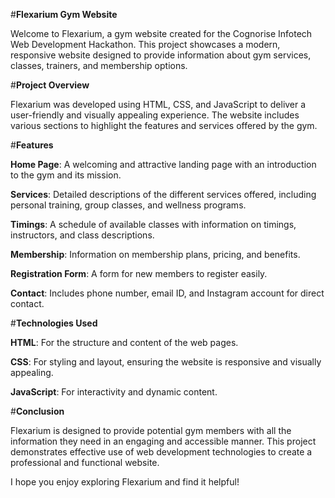 #**Flexarium Gym Website**

Welcome to Flexarium, a gym website created for the Cognorise Infotech Web Development Hackathon. This project showcases a modern, responsive website designed to provide information about gym services, classes, trainers, and membership options.

#**Project Overview**

Flexarium was developed using HTML, CSS, and JavaScript to deliver a user-friendly and visually appealing experience. The website includes various sections to highlight the features and services offered by the gym.

#**Features**

**Home Page**: A welcoming and attractive landing page with an introduction to the gym and its mission.

**Services**: Detailed descriptions of the different services offered, including personal training, group classes, and wellness programs.

**Timings**: A schedule of available classes with information on timings, instructors, and class descriptions.

**Membership**: Information on membership plans, pricing, and benefits.

**Registration Form**: A form for new members to register easily.

**Contact**: Includes phone number, email ID, and Instagram account for direct contact.


#**Technologies Used**

**HTML**: For the structure and content of the web pages.

**CSS**: For styling and layout, ensuring the website is responsive and visually appealing.

**JavaScript**: For interactivity and dynamic content.


#**Conclusion**

Flexarium is designed to provide potential gym members with all the information they need in an engaging and accessible manner. This project demonstrates effective use of web development technologies to create a professional and functional website.

I hope you enjoy exploring Flexarium and find it helpful!
